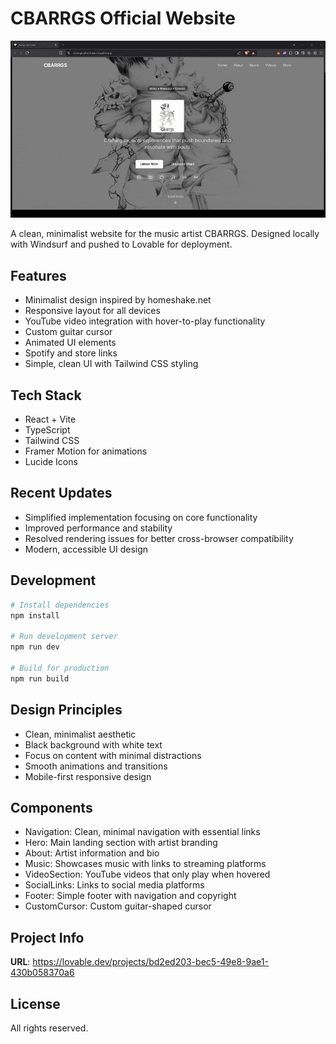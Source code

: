 # CBARRGS Official Website

![Website Demo](cbarrgs-website.gif)

A clean, minimalist website for the music artist CBARRGS. Designed locally with Windsurf and pushed to Lovable for deployment.

## Features

- Minimalist design inspired by homeshake.net
- Responsive layout for all devices
- YouTube video integration with hover-to-play functionality
- Custom guitar cursor
- Animated UI elements
- Spotify and store links
- Simple, clean UI with Tailwind CSS styling

## Tech Stack

- React + Vite
- TypeScript
- Tailwind CSS
- Framer Motion for animations
- Lucide Icons

## Recent Updates

- Simplified implementation focusing on core functionality
- Improved performance and stability
- Resolved rendering issues for better cross-browser compatibility
- Modern, accessible UI design

## Development

```sh
# Install dependencies
npm install

# Run development server
npm run dev

# Build for production
npm run build
```

## Design Principles

- Clean, minimalist aesthetic
- Black background with white text
- Focus on content with minimal distractions
- Smooth animations and transitions
- Mobile-first responsive design

## Components

- Navigation: Clean, minimal navigation with essential links
- Hero: Main landing section with artist branding
- About: Artist information and bio
- Music: Showcases music with links to streaming platforms
- VideoSection: YouTube videos that only play when hovered
- SocialLinks: Links to social media platforms
- Footer: Simple footer with navigation and copyright
- CustomCursor: Custom guitar-shaped cursor

## Project Info

**URL**: https://lovable.dev/projects/bd2ed203-bec5-49e8-9ae1-430b058370a6

## License

All rights reserved.
